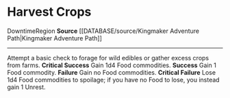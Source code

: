 ﻿---
id: '1384'
name: Harvest Crops
rarity: Common
source: '[[DATABASE/source/Kingmaker Adventure Path|Kingmaker Adventure Path]]'
trait:
- '[[DATABASE/trait/Downtime|Downtime]]'
- '[[DATABASE/trait/Region|Region]]'
type: Action

---
# Harvest Crops

<span class="item-trait">Downtime</span><span class="item-trait">Region</span>
**Source** [[DATABASE/source/Kingmaker Adventure Path|Kingmaker Adventure Path]]

---
Attempt a basic check to forage for wild edibles or gather excess crops from farms.
**Critical Success** Gain 1d4 Food commodities.
**Success** Gain 1 Food commodity.
**Failure** Gain no Food commodities.
**Critical Failure** Lose 1d4 Food commodities to spoilage; if you have no Food to lose, you instead gain 1 Unrest.